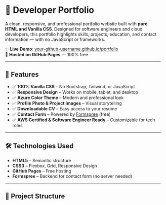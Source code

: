 # 🚀 Developer Portfolio

A clean, responsive, and professional portfolio website built with **pure HTML and Vanilla CSS**. Designed for software engineers and cloud developers, this portfolio highlights skills, projects, education, and contact information — with no JavaScript or frameworks.

✨ **Live Demo**: [your-github-username.github.io/portfolio](https://your-github-username.github.io/portfolio)  
📂 **Hosted on GitHub Pages** — 100% free

---

## 🎯 Features

- ✅ **100% Vanilla CSS** – No Bootstrap, Tailwind, or JavaScript
- ✅ **Responsive Design** – Works on mobile, tablet, and desktop
- ✅ **Azure Color Theme** – Modern and professional look
- ✅ **Profile Photo & Project Images** – Visual storytelling
- ✅ **Downloadable CV** – Easy access to your resume
- ✅ **Contact Form** – Powered by [Formspree](https://formspree.io) (free)
- ✅ **AWS Certified & Software Engineer Ready** – Customizable for tech roles

---

## 🛠️ Technologies Used

- **HTML5** – Semantic structure
- **CSS3** – Flexbox, Grid, Responsive Design
- **GitHub Pages** – Free hosting
- **Formspree** – Backend for contact form (no server needed)

---

## 📁 Project Structure
